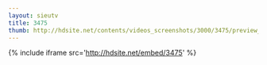 ```yaml
---
layout: sieutv
title: 3475
thumb: http://hdsite.net/contents/videos_screenshots/3000/3475/preview_360p.mp4.jpg
---
```

{% include iframe src='http://hdsite.net/embed/3475' %}
 
